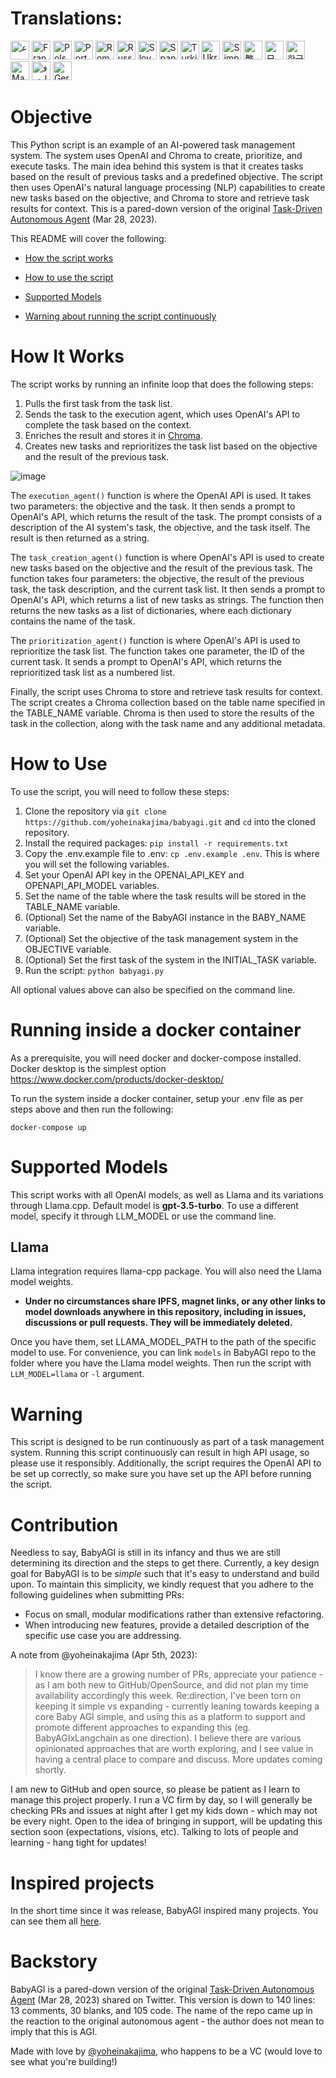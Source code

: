 # Translations:

[<img title="عربي" alt="عربي" src="https://cdn.staticaly.com/gh/hjnilsson/country-flags/master/svg/sa.svg" width="30">](docs/README-ar.md)
[<img title="Français" alt="Français" src="https://cdn.staticaly.com/gh/hjnilsson/country-flags/master/svg/fr.svg" width="30">](docs/README-fr.md)
[<img title="Polski" alt="Polski" src="https://cdn.staticaly.com/gh/hjnilsson/country-flags/master/svg/pl.svg" width="30">](docs/README-pl.md)
[<img title="Portuguese" alt="Portuguese" src="https://cdn.staticaly.com/gh/hjnilsson/country-flags/master/svg/br.svg" width="30">](docs/README-pt-br.md)
[<img title="Romanian" alt="Romanian" src="https://cdn.staticaly.com/gh/hjnilsson/country-flags/master/svg/ro.svg" width="30">](docs/README-ro.md)
[<img title="Russian" alt="Russian" src="https://cdn.staticaly.com/gh/hjnilsson/country-flags/master/svg/ru.svg" width="30">](docs/README-ru.md)
[<img title="Slovenian" alt="Slovenian" src="https://cdn.staticaly.com/gh/hjnilsson/country-flags/master/svg/si.svg" width="30">](docs/README-si.md)
[<img title="Spanish" alt="Spanish" src="https://cdn.staticaly.com/gh/hjnilsson/country-flags/master/svg/es.svg" width="30">](docs/README-es.md)
[<img title="Turkish" alt="Turkish" src="https://cdn.staticaly.com/gh/hjnilsson/country-flags/master/svg/tr.svg" width="30">](docs/README-tr.md)
[<img title="Ukrainian" alt="Ukrainian" src="https://cdn.staticaly.com/gh/hjnilsson/country-flags/master/svg/ua.svg" width="30">](docs/README-ua.md)
[<img title="简体中文" alt="Simplified Chinese" src="https://cdn.staticaly.com/gh/hjnilsson/country-flags/master/svg/cn.svg" width="30">](docs/README-cn.md)
[<img title="繁體中文 (Traditional Chinese)" alt="繁體中文 (Traditional Chinese)" src="https://cdn.staticaly.com/gh/hjnilsson/country-flags/master/svg/tw.svg" width="30">](docs/README-zh-tw.md)
[<img title="日本語" alt="日本語" src="https://cdn.staticaly.com/gh/hjnilsson/country-flags/master/svg/jp.svg" width="30">](docs/README-ja.md)
[<img title="한국어" alt="한국어" src="https://cdn.staticaly.com/gh/hjnilsson/country-flags/master/svg/kr.svg" width="30">](docs/README-ko.md)
[<img title="Magyar" alt="Magyar" src="https://cdn.staticaly.com/gh/hjnilsson/country-flags/master/svg/hu.svg" width="30">](docs/README-hu.md)
[<img title="فارسی" alt="فارسی" src="https://cdn.staticaly.com/gh/hjnilsson/country-flags/master/svg/ir.svg" width="30">](docs/README-fa.md)
[<img title="German" alt="German" src="https://cdn.staticaly.com/gh/hjnilsson/country-flags/master/svg/de.svg" width="30">](docs/README-de.md)

# Objective

This Python script is an example of an AI-powered task management system. The system uses OpenAI and Chroma to create, prioritize, and execute tasks. The main idea behind this system is that it creates tasks based on the result of previous tasks and a predefined objective. The script then uses OpenAI's natural language processing (NLP) capabilities to create new tasks based on the objective, and Chroma to store and retrieve task results for context. This is a pared-down version of the original [Task-Driven Autonomous Agent](https://twitter.com/yoheinakajima/status/1640934493489070080?s=20) (Mar 28, 2023).

This README will cover the following:

- [How the script works](#how-it-works)

- [How to use the script](#how-to-use)

- [Supported Models](#supported-models)

- [Warning about running the script continuously](#continous-script-warning)

# How It Works<a name="how-it-works"></a>

The script works by running an infinite loop that does the following steps:

1. Pulls the first task from the task list.
2. Sends the task to the execution agent, which uses OpenAI's API to complete the task based on the context.
3. Enriches the result and stores it in [Chroma](https://docs.trychroma.com).
4. Creates new tasks and reprioritizes the task list based on the objective and the result of the previous task.
   </br>

![image](https://user-images.githubusercontent.com/6764957/232961802-e4c4c17d-b520-4db1-827c-a218a1647c73.png)

The `execution_agent()` function is where the OpenAI API is used. It takes two parameters: the objective and the task. It then sends a prompt to OpenAI's API, which returns the result of the task. The prompt consists of a description of the AI system's task, the objective, and the task itself. The result is then returned as a string.

The `task_creation_agent()` function is where OpenAI's API is used to create new tasks based on the objective and the result of the previous task. The function takes four parameters: the objective, the result of the previous task, the task description, and the current task list. It then sends a prompt to OpenAI's API, which returns a list of new tasks as strings. The function then returns the new tasks as a list of dictionaries, where each dictionary contains the name of the task.

The `prioritization_agent()` function is where OpenAI's API is used to reprioritize the task list. The function takes one parameter, the ID of the current task. It sends a prompt to OpenAI's API, which returns the reprioritized task list as a numbered list.

Finally, the script uses Chroma to store and retrieve task results for context. The script creates a Chroma collection based on the table name specified in the TABLE_NAME variable. Chroma is then used to store the results of the task in the collection, along with the task name and any additional metadata.

# How to Use<a name="how-to-use"></a>

To use the script, you will need to follow these steps:

1. Clone the repository via `git clone https://github.com/yoheinakajima/babyagi.git` and `cd` into the cloned repository.
2. Install the required packages: `pip install -r requirements.txt`
3. Copy the .env.example file to .env: `cp .env.example .env`. This is where you will set the following variables.
4. Set your OpenAI API key in the OPENAI_API_KEY and OPENAPI_API_MODEL variables.
5. Set the name of the table where the task results will be stored in the TABLE_NAME variable.
6. (Optional) Set the name of the BabyAGI instance in the BABY_NAME variable.
7. (Optional) Set the objective of the task management system in the OBJECTIVE variable.
8. (Optional) Set the first task of the system in the INITIAL_TASK variable.
9. Run the script: `python babyagi.py`

All optional values above can also be specified on the command line.

# Running inside a docker container

As a prerequisite, you will need docker and docker-compose installed. Docker desktop is the simplest option https://www.docker.com/products/docker-desktop/

To run the system inside a docker container, setup your .env file as per steps above and then run the following:

```
docker-compose up
```

# Supported Models<a name="supported-models"></a>

This script works with all OpenAI models, as well as Llama and its variations through Llama.cpp. Default model is **gpt-3.5-turbo**. To use a different model, specify it through LLM_MODEL or use the command line.

## Llama

Llama integration requires llama-cpp package. You will also need the Llama model weights. 

- **Under no circumstances share IPFS, magnet links, or any other links to model downloads anywhere in this repository, including in issues, discussions or pull requests. They will be immediately deleted.**

Once you have them, set LLAMA_MODEL_PATH to the path of the specific model to use. For convenience, you can link `models` in BabyAGI repo to the folder where you have the Llama model weights. Then run the script with `LLM_MODEL=llama` or `-l` argument.

# Warning<a name="continous-script-warning"></a>

This script is designed to be run continuously as part of a task management system. Running this script continuously can result in high API usage, so please use it responsibly. Additionally, the script requires the OpenAI API to be set up correctly, so make sure you have set up the API before running the script.

# Contribution

Needless to say, BabyAGI is still in its infancy and thus we are still determining its direction and the steps to get there. Currently, a key design goal for BabyAGI is to be _simple_ such that it's easy to understand and build upon. To maintain this simplicity, we kindly request that you adhere to the following guidelines when submitting PRs:

- Focus on small, modular modifications rather than extensive refactoring.
- When introducing new features, provide a detailed description of the specific use case you are addressing.

A note from @yoheinakajima (Apr 5th, 2023):

> I know there are a growing number of PRs, appreciate your patience - as I am both new to GitHub/OpenSource, and did not plan my time availability accordingly this week. Re:direction, I've been torn on keeping it simple vs expanding - currently leaning towards keeping a core Baby AGI simple, and using this as a platform to support and promote different approaches to expanding this (eg. BabyAGIxLangchain as one direction). I believe there are various opinionated approaches that are worth exploring, and I see value in having a central place to compare and discuss. More updates coming shortly.

I am new to GitHub and open source, so please be patient as I learn to manage this project properly. I run a VC firm by day, so I will generally be checking PRs and issues at night after I get my kids down - which may not be every night. Open to the idea of bringing in support, will be updating this section soon (expectations, visions, etc). Talking to lots of people and learning - hang tight for updates!

# Inspired projects

In the short time since it was release, BabyAGI inspired many projects. You can see them all [here](docs/inspired-projects.md).

# Backstory

BabyAGI is a pared-down version of the original [Task-Driven Autonomous Agent](https://twitter.com/yoheinakajima/status/1640934493489070080?s=20) (Mar 28, 2023) shared on Twitter. This version is down to 140 lines: 13 comments, 30 blanks, and 105 code. The name of the repo came up in the reaction to the original autonomous agent - the author does not mean to imply that this is AGI.

Made with love by [@yoheinakajima](https://twitter.com/yoheinakajima), who happens to be a VC (would love to see what you're building!)
